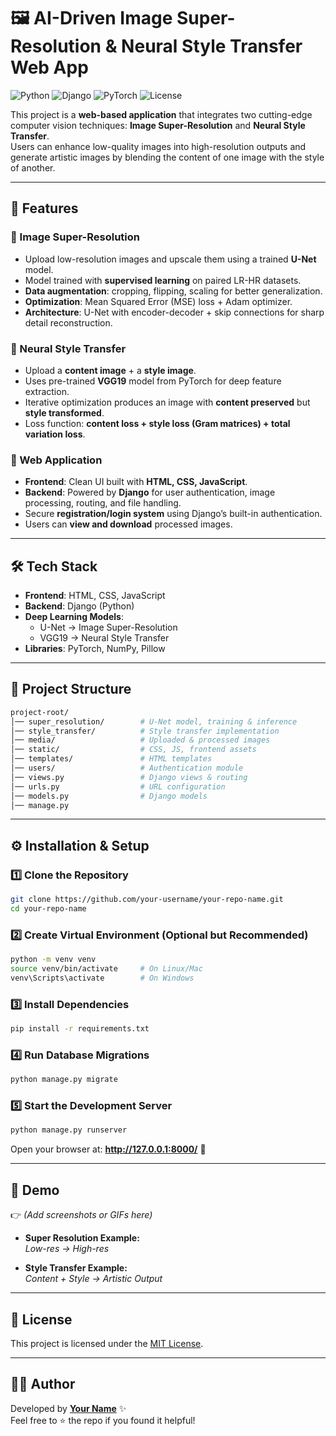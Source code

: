 # 🖼️ AI-Driven Image Super-Resolution & Neural Style Transfer Web App

![Python](https://img.shields.io/badge/Python-3.9%2B-blue?logo=python)
![Django](https://img.shields.io/badge/Django-Backend-green?logo=django)
![PyTorch](https://img.shields.io/badge/PyTorch-Deep%20Learning-orange?logo=pytorch)
![License](https://img.shields.io/badge/License-MIT-lightgrey)

This project is a **web-based application** that integrates two cutting-edge computer vision techniques: **Image Super-Resolution** and **Neural Style Transfer**.  
Users can enhance low-quality images into high-resolution outputs and generate artistic images by blending the content of one image with the style of another.

---

## 🚀 Features

### 🔹 Image Super-Resolution
- Upload low-resolution images and upscale them using a trained **U-Net** model.  
- Model trained with **supervised learning** on paired LR-HR datasets.  
- **Data augmentation**: cropping, flipping, scaling for better generalization.  
- **Optimization**: Mean Squared Error (MSE) loss + Adam optimizer.  
- **Architecture**: U-Net with encoder-decoder + skip connections for sharp detail reconstruction.

### 🔹 Neural Style Transfer
- Upload a **content image** + a **style image**.  
- Uses pre-trained **VGG19** model from PyTorch for deep feature extraction.  
- Iterative optimization produces an image with **content preserved** but **style transformed**.  
- Loss function: **content loss + style loss (Gram matrices) + total variation loss**.  

### 🔹 Web Application
- **Frontend**: Clean UI built with **HTML, CSS, JavaScript**.  
- **Backend**: Powered by **Django** for user authentication, image processing, routing, and file handling.  
- Secure **registration/login system** using Django’s built-in authentication.  
- Users can **view and download** processed images.  

---

## 🛠️ Tech Stack
- **Frontend**: HTML, CSS, JavaScript  
- **Backend**: Django (Python)  
- **Deep Learning Models**:
  - U-Net → Image Super-Resolution  
  - VGG19 → Neural Style Transfer  
- **Libraries**: PyTorch, NumPy, Pillow  

---

## 📂 Project Structure
```bash
project-root/
│── super_resolution/        # U-Net model, training & inference
│── style_transfer/          # Style transfer implementation
│── media/                   # Uploaded & processed images
│── static/                  # CSS, JS, frontend assets
│── templates/               # HTML templates
│── users/                   # Authentication module
│── views.py                 # Django views & routing
│── urls.py                  # URL configuration
│── models.py                # Django models
│── manage.py
```

---

## ⚙️ Installation & Setup

### 1️⃣ Clone the Repository
```bash
git clone https://github.com/your-username/your-repo-name.git
cd your-repo-name
```

### 2️⃣ Create Virtual Environment (Optional but Recommended)
```bash
python -m venv venv
source venv/bin/activate     # On Linux/Mac
venv\Scripts\activate        # On Windows
```

### 3️⃣ Install Dependencies
```bash
pip install -r requirements.txt
```

### 4️⃣ Run Database Migrations
```bash
python manage.py migrate
```

### 5️⃣ Start the Development Server
```bash
python manage.py runserver
```

Open your browser at: **http://127.0.0.1:8000/** 🎉  

---

## 📸 Demo
👉 *(Add screenshots or GIFs here)*  

- **Super Resolution Example:**  
  *Low-res → High-res*  

- **Style Transfer Example:**  
  *Content + Style → Artistic Output*  

---

## 📄 License
This project is licensed under the [MIT License](LICENSE).  

---

## 👨‍💻 Author
Developed by **[Your Name](https://github.com/your-username)** ✨  
Feel free to ⭐ the repo if you found it helpful!
